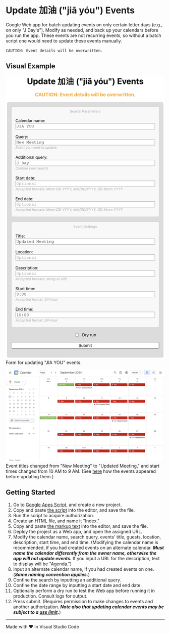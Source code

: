 # Update 加油 ("jiā yóu") Events

Google Web app for batch updating events on only certain letter days (e.g., on only "J Day's"). Modify as needed, and back up your calendars before you run the app. These events are not recurring events, so without a batch script one would need to update these events manually.

```
CAUTION: Event details will be overwritten.
```

## Visual Example

<img src="screenshots/calendarForm.png" alt="screenshot of calendar form" width="800"><br>Form for updating "JIA YOU" events.

<img src="screenshots/calendar.png" alt="screenshot of calendar" width="800"><br>Event titles changed from "New Meeting" to "Updated Meeting," and start times changed from 10 AM to 9 AM. (See [here](https://github.com/saegl5/jiayou_add_events) how the events appeared before updating them.)

## Getting Started

1. Go to [Google Apps Script](https://script.google.com/), and create a new project.
2. Copy and paste [the script](./Code.gs) into the editor, and save the file.
3. Run the script to acquire authorization.
4. Create an HTML file, and name it "Index."
5. Copy and paste [the markup text](./Index.html) into the editor, and save the file.
6. Deploy the project as a Web app, and open the assigned URL.
7. Modify the calendar name, search query, events' title, guests, location, description, start time, and end time. (Modifying the calendar name is recommended, if you had created events on an alternate calendar. **_Must name the calendar differently from the owner name, otherwise the app will not update events._** If you input a URL for the description, text to display will be "Agenda.")
8. Input an alternate calendar name, if you had created events on one. (**_Same naming convention applies._**)
9. Confine the search by inputting an additional query.
10. Confine the date range by inputting a start date and end date.
11. Optionally perform a dry run to test the Web app before running it in production. Consult logs for output.
12. Press submit. (Requires permission to make changes to events and another authorization. **_Note also that updating calendar events may be subject to a [use limit](https://support.google.com/a/answer/2905486?hl=en)._**)

<hr>
Made with &heartsuit; in Visual Studio Code
